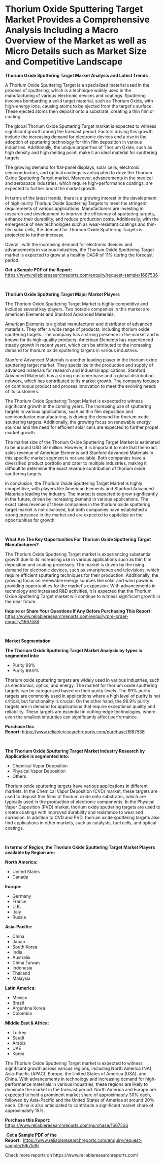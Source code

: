 <p><h1>Thorium Oxide Sputtering Target Market Provides a Comprehensive Analysis Including a Macro Overview of the Market as well as Micro Details such as Market Size and Competitive Landscape</h1></p><p><strong>Thorium Oxide Sputtering Target Market Analysis and Latest Trends</strong></p>
<p><p>A Thorium Oxide Sputtering Target is a specialized material used in the process of sputtering, which is a technique widely used in the manufacturing of various electronic devices and coatings. Sputtering involves bombarding a solid target material, such as Thorium Oxide, with high-energy ions, causing atoms to be ejected from the target's surface. These ejected atoms then deposit onto a substrate, creating a thin film or coating.</p><p>The global Thorium Oxide Sputtering Target market is expected to witness significant growth during the forecast period. Factors driving this growth include the increasing demand for electronic devices and a rise in the adoption of sputtering technology for thin film deposition in various industries. Additionally, the unique properties of Thorium Oxide, such as high density and high melting point, make it an ideal material for sputtering targets.</p><p>The growing demand for flat-panel displays, solar cells, electronic semiconductors, and optical coatings is anticipated to drive the Thorium Oxide Sputtering Target market. Moreover, advancements in the medical and aerospace industries, which require high-performance coatings, are expected to further boost the market growth.</p><p>In terms of the latest trends, there is a growing interest in the development of high-purity Thorium Oxide Sputtering Targets to meet the stringent requirements of various applications. Manufacturers are investing in research and development to improve the efficiency of sputtering targets, enhance their durability, and reduce production costs. Additionally, with the emergence of new technologies such as wear-resistant coatings and thin-film solar cells, the demand for Thorium Oxide Sputtering Targets is projected to further increase.</p><p>Overall, with the increasing demand for electronic devices and advancements in various industries, the Thorium Oxide Sputtering Target market is expected to grow at a healthy CAGR of 11% during the forecast period.</p></p>
<p><strong>Get a Sample PDF of the Report:&nbsp;</strong> <a href="https://www.reliableresearchreports.com/enquiry/request-sample/1667536">https://www.reliableresearchreports.com/enquiry/request-sample/1667536</a></p>
<p>&nbsp;</p>
<p><strong>Thorium Oxide Sputtering Target Major Market Players</strong></p>
<p><p>The Thorium Oxide Sputtering Target Market is highly competitive and includes several key players. Two notable companies in this market are American Elements and Stanford Advanced Materials.</p><p>American Elements is a global manufacturer and distributor of advanced materials. They offer a wide range of products, including thorium oxide sputtering targets. The company has a strong presence in the market and is known for its high-quality products. American Elements has experienced steady growth in recent years, which can be attributed to the increasing demand for thorium oxide sputtering targets in various industries.</p><p>Stanford Advanced Materials is another leading player in the thorium oxide sputtering target market. They specialize in the production and supply of advanced materials for research and industrial applications. Stanford Advanced Materials has a strong customer base and a global distribution network, which has contributed to its market growth. The company focuses on continuous product and process innovation to meet the evolving needs of its customers.</p><p>The Thorium Oxide Sputtering Target Market is expected to witness significant growth in the coming years. The increasing use of sputtering targets in various applications, such as thin film deposition and semiconductor manufacturing, is driving the demand for thorium oxide sputtering targets. Additionally, the growing focus on renewable energy sources and the need for efficient solar cells are expected to further propel market growth.</p><p>The market size of the Thorium Oxide Sputtering Target Market is estimated to be around USD 50 million. However, it is important to note that the exact sales revenue of American Elements and Stanford Advanced Materials in this specific market segment is not available. Both companies have a diversified product portfolio and cater to multiple industries, making it difficult to determine the exact revenue contribution of thorium oxide sputtering targets.</p><p>In conclusion, the Thorium Oxide Sputtering Target Market is highly competitive, with players like American Elements and Stanford Advanced Materials leading the industry. The market is expected to grow significantly in the future, driven by increasing demand in various applications. The exact sales revenue of these companies in the thorium oxide sputtering target market is not disclosed, but both companies have established a strong presence in the market and are expected to capitalize on the opportunities for growth.</p></p>
<p>&nbsp;</p>
<p><strong>What Are The Key Opportunities For Thorium Oxide Sputtering Target Manufacturers?</strong></p>
<p><p>The Thorium Oxide Sputtering Target market is experiencing substantial growth due to its increasing use in various applications such as thin film deposition and coating processes. The market is driven by the rising demand for electronic devices, such as smartphones and televisions, which require efficient sputtering techniques for their production. Additionally, the growing focus on renewable energy sources like solar and wind power is providing opportunities for the market's expansion. With advancements in technology and increased R&D activities, it is expected that the Thorium Oxide Sputtering Target market will continue to witness significant growth in the near future.</p></p>
<p><strong>Inquire or Share Your Questions If Any Before Purchasing This Report:</strong> <a href="https://www.reliableresearchreports.com/enquiry/pre-order-enquiry/1667536">https://www.reliableresearchreports.com/enquiry/pre-order-enquiry/1667536</a></p>
<p>&nbsp;</p>
<p><strong>Market Segmentation</strong></p>
<p><strong>The Thorium Oxide Sputtering Target Market Analysis by types is segmented into:</strong></p>
<p><ul><li>Purity 99%</li><li>Purity 99.9%</li></ul></p>
<p><p>Thorium oxide sputtering targets are widely used in various industries, such as electronics, optics, and energy. The market for thorium oxide sputtering targets can be categorized based on their purity levels. The 99% purity targets are commonly used in applications where a high level of purity is not critical, but functionality is crucial. On the other hand, the 99.9% purity targets are in demand for applications that require exceptional quality and reliability. These targets are essential in cutting-edge technologies, where even the smallest impurities can significantly affect performance.</p></p>
<p><strong>Purchase this Report:&nbsp;</strong><a href="https://www.reliableresearchreports.com/purchase/1667536">https://www.reliableresearchreports.com/purchase/1667536</a></p>
<p>&nbsp;</p>
<p><strong>The Thorium Oxide Sputtering Target Market Industry Research by Application is segmented into:</strong></p>
<p><ul><li>Chemical Vapor Deposition</li><li>Physical Vapor Deposition</li><li>Others</li></ul></p>
<p><p>Thorium oxide sputtering targets have various applications in different markets. In the Chemical Vapor Deposition (CVD) market, these targets are used to deposit thin films of thorium oxide onto substrates, which are typically used in the production of electronic components. In the Physical Vapor Deposition (PVD) market, thorium oxide sputtering targets are used to create coatings with improved durability and resistance to wear and corrosion. In addition to CVD and PVD, thorium oxide sputtering targets also find applications in other markets, such as catalysts, fuel cells, and optical coatings.</p></p>
<p>&nbsp;</p>
<p><strong>In terms of Region, the Thorium Oxide Sputtering Target Market Players available by Region are:</strong></p>
<p>
    <p> <strong> North America: </strong>
        <ul>
            <li>United States</li>
            <li>Canada</li>
        </ul>
        </p> 
    <p> <strong> Europe: </strong>
        <ul>
            <li>Germany</li>
            <li>France</li>
            <li>U.K.</li>
            <li>Italy</li>
            <li>Russia</li>
        </ul>
        </p> 
    <p> <strong> Asia-Pacific: </strong>
        <ul>
            <li>China</li>
            <li>Japan</li>
            <li>South Korea</li>
            <li>India</li>
            <li>Australia</li>
            <li>China Taiwan</li>
            <li>Indonesia</li>
            <li>Thailand</li>
            <li>Malaysia</li>
        </ul>
        </p> 
    <p> <strong> Latin America: </strong>
        <ul>
            <li>Mexico</li>
            <li>Brazil</li>
            <li>Argentina Korea</li>
            <li>Colombia</li>
        </ul>
        </p> 
    <p> <strong> Middle East & Africa: </strong>
        <ul>
            <li>Turkey</li>
            <li>Saudi</li>
            <li>Arabia</li>
            <li>UAE</li>
            <li>Korea</li>
        </ul>
    </p>
    </p>
<p><p>The Thorium Oxide Sputtering Target market is expected to witness significant growth across various regions, including North America (NA), Asia-Pacific (APAC), Europe, the United States of America (USA), and China. With advancements in technology and increasing demand for high-performance materials in various industries, these regions are likely to dominate the market in the forecast period. North America and Europe are expected to hold a prominent market share of approximately 30% each, followed by Asia-Pacific and the United States of America at around 20% each. China is also anticipated to contribute a significant market share of approximately 15%.</p></p>
<p><strong>Purchase this Report: </strong><a href="https://www.reliableresearchreports.com/purchase/1667536">https://www.reliableresearchreports.com/purchase/1667536</a></p>
<p>&nbsp;<strong>Get a Sample PDF of the Report:&nbsp;&nbsp;</strong><a href="https://www.reliableresearchreports.com/enquiry/request-sample/1667536">https://www.reliableresearchreports.com/enquiry/request-sample/1667536</a></p>
<p><strong></strong></p>
<p>Check more reports on https://www.reliableresearchreports.com/</p>